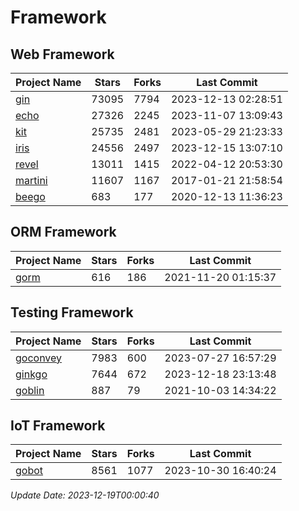 # Framework

## Web Framework
| Project Name | Stars | Forks | Last Commit |
| ------------ | ----- | ----- | ----------- |
| [gin](https://github.com/gin-gonic/gin) | 73095 | 7794 | 2023-12-13 02:28:51 |
| [echo](https://github.com/labstack/echo) | 27326 | 2245 | 2023-11-07 13:09:43 |
| [kit](https://github.com/go-kit/kit) | 25735 | 2481 | 2023-05-29 21:23:33 |
| [iris](https://github.com/kataras/iris) | 24556 | 2497 | 2023-12-15 13:07:10 |
| [revel](https://github.com/revel/revel) | 13011 | 1415 | 2022-04-12 20:53:30 |
| [martini](https://github.com/go-martini/martini) | 11607 | 1167 | 2017-01-21 21:58:54 |
| [beego](https://github.com/astaxie/beego) | 683 | 177 | 2020-12-13 11:36:23 |

## ORM Framework
| Project Name | Stars | Forks | Last Commit |
| ------------ | ----- | ----- | ----------- |
| [gorm](https://github.com/jinzhu/gorm) | 616 | 186 | 2021-11-20 01:15:37 |

## Testing Framework
| Project Name | Stars | Forks | Last Commit |
| ------------ | ----- | ----- | ----------- |
| [goconvey](https://github.com/smartystreets/goconvey) | 7983 | 600 | 2023-07-27 16:57:29 |
| [ginkgo](https://github.com/onsi/ginkgo) | 7644 | 672 | 2023-12-18 23:13:48 |
| [goblin](https://github.com/franela/goblin) | 887 | 79 | 2021-10-03 14:34:22 |

## IoT Framework
| Project Name | Stars | Forks | Last Commit |
| ------------ | ----- | ----- | ----------- |
| [gobot](https://github.com/hybridgroup/gobot) | 8561 | 1077 | 2023-10-30 16:40:24 |

*Update Date: 2023-12-19T00:00:40*
